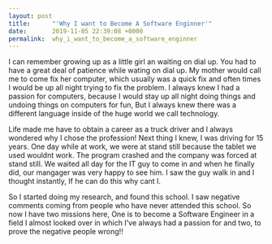 ```yaml
---
layout: post
title:      "'Why I want to Become A Software Enginner'"
date:       2019-11-05 22:39:08 +0000
permalink:  why_i_want_to_become_a_software_enginner
---
```


I can remember growing up as a little girl an waiting on dial up. You had to have a great deal of patience while wating on dial up. My mother would call me to come fix her computer, which usually was a quick fix and often times I would be up all night trying to fix the problem. I always knew I had a passion for computers, because I would stay up all night doing things and undoing things on computers for fun, But I always knew there was a different language inside of the huge world we call technology.

Life made me have to obtain a career as a truck driver and I always wondered why I chose the profession! Next thing I knew, I was driving for 15 years. One day while at work, we were at stand still because the tablet we used wouldnt work. The program crashed and the company was forced at stand still. We waited all day for the IT guy to come in and when he finally did, our mangager was very happy to see him. I saw the guy walk in and I thought instantly, If he can do this why cant I.

So I started doing my research, and found this school. I saw negative comments coming from people who have never attended this school. So now I have two missions here, One is to become a Software Engineer in a field I almost looked over in which I've always had a passion for and two, to prove the negative people wrong!!
